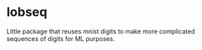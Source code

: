 # lobseq
Little package that reuses mnist digits to make more complicated sequences of digits for ML purposes.
